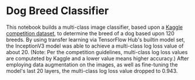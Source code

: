 # Dog Breed Classifier

This notebook builds a multi-class image classifier, based upon a [Kaggle competition dataset](https://www.kaggle.com/c/dog-breed-identification/data), to determine the breed of a dog based upon 120 breeds.  By using transfer learning via TensorFlow Hub's builtin model set, the InceptionV3 model was able to achieve a multi-class log loss value of about 20.  (Note: Per the competition guidelines, multi-class log loss values are computeted by Kaggle and a lower value means higher accuracy.)  After employing data augmentation on the images, as well as fine-tuning the model's last 20 layers, the multi-class log loss value dropped to 0.943.